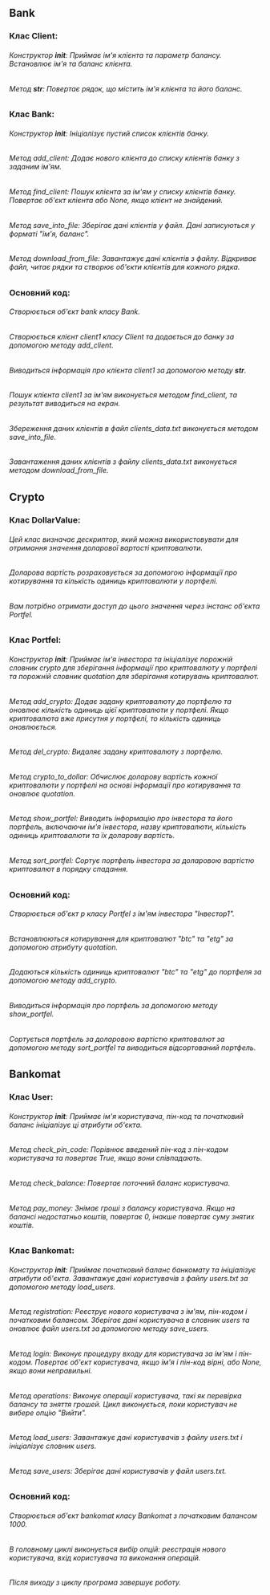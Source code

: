 <h2>Bank</h2>  
<h3>Клас Client:</h3>

###### Конструктор __init__: Приймає ім'я клієнта та параметр балансу. Встановлює ім'я та баланс клієнта.
###### Метод __str__: Повертає рядок, що містить ім'я клієнта та його баланс.

<h3>Клас Bank:</h3>

###### Конструктор __init__: Ініціалізує пустий список клієнтів банку.
###### Метод add_client: Додає нового клієнта до списку клієнтів банку з заданим ім'ям.
###### Метод find_client: Пошук клієнта за ім'ям у списку клієнтів банку. Повертає об'єкт клієнта або None, якщо клієнт не знайдений.
###### Метод save_into_file: Зберігає дані клієнтів у файл. Дані записуються у форматі "ім'я, баланс".
###### Метод download_from_file: Завантажує дані клієнтів з файлу. Відкриває файл, читає рядки та створює об'єкти клієнтів для кожного рядка.

<h3>Основний код:</h3>

###### Створюється об'єкт bank класу Bank.
###### Створюється клієнт client1 класу Client та додається до банку за допомогою методу add_client.
###### Виводиться інформація про клієнта client1 за допомогою методу __str__.
###### Пошук клієнта client1 за ім'ям виконується методом find_client, та результат виводиться на екран.
###### Збереження даних клієнтів в файл clients_data.txt виконується методом save_into_file.
###### Завантаження даних клієнтів з файлу clients_data.txt виконується методом download_from_file.

<h2>Crypto</h2>
<h3>Клас DollarValue:</h3>

###### Цей клас визначає дескриптор, який можна використовувати для отримання значення доларової вартості криптовалюти. 
###### Доларова вартість розраховується за допомогою інформації про котирування та кількість одиниць криптовалюти у портфелі. 
###### Вам потрібно отримати доступ до цього значення через інстанс об'єкта Portfel.

<h3>Клас Portfel:</h3>

###### Конструктор __init__: Приймає ім'я інвестора та ініціалізує порожній словник crypto для зберігання інформації про криптовалюту у портфелі та порожній словник quotation для зберігання котирувань криптовалют.
###### Метод add_crypto: Додає задану криптовалюту до портфелю та оновлює кількість одиниць цієї криптовалюти у портфелі. Якщо криптовалюта вже присутня у портфелі, то кількість одиниць оновлюється.
###### Метод del_crypto: Видаляє задану криптовалюту з портфелю.
###### Метод crypto_to_dollar: Обчислює доларову вартість кожної криптовалюти у портфелі на основі інформації про котирування та оновлює quotation.
###### Метод show_portfel: Виводить інформацію про інвестора та його портфель, включаючи ім'я інвестора, назву криптовалюти, кількість одиниць криптовалюти та їх доларову вартість.
###### Метод sort_portfel: Сортує портфель інвестора за доларовою вартістю криптовалют в порядку спадання.

<h3>Основний код:</h3>

###### Створюється об'єкт p класу Portfel з ім'ям інвестора "Інвестор1".
###### Встановлюються котирування для криптовалют "btc" та "etg" за допомогою атрибуту quotation.
###### Додаються кількість одиниць криптовалют "btc" та "etg" до портфеля за допомогою методу add_crypto.
###### Виводиться інформація про портфель за допомогою методу show_portfel.
###### Сортується портфель за доларовою вартістю криптовалют за допомогою методу sort_portfel та виводиться відсортований портфель.


<h2>Bankomat</h2>
<h3>Клас User:</h3>

###### Конструктор __init__: Приймає ім'я користувача, пін-код та початковий баланс ініціалізує ці атрибути об'єкта.
###### Метод check_pin_code: Порівнює введений пін-код з пін-кодом користувача та повертає True, якщо вони співпадають.
###### Метод check_balance: Повертає поточний баланс користувача.
###### Метод pay_money: Знімає гроші з балансу користувача. Якщо на балансі недостатньо коштів, повертає 0, інакше повертає суму знятих коштів.

<h3>Клас Bankomat:</h3>

###### Конструктор __init__: Приймає початковий баланс банкомату та ініціалізує атрибути об'єкта. Завантажує дані користувачів з файлу users.txt за допомогою методу load_users.
###### Метод registration: Реєструє нового користувача з ім'ям, пін-кодом і початковим балансом. Зберігає дані користувача в словник users та оновлює файл users.txt за допомогою методу save_users.
###### Метод login: Виконує процедуру входу для користувача за ім'ям і пін-кодом. Повертає об'єкт користувача, якщо ім'я і пін-код вірні, або None, якщо вони неправильні.
###### Метод operations: Виконує операції користувача, такі як перевірка балансу та зняття грошей. Цикл виконується, поки користувач не вибере опцію "Вийти".
###### Метод load_users: Завантажує дані користувачів з файлу users.txt і ініціалізує словник users.
###### Метод save_users: Зберігає дані користувачів у файл users.txt.

<h3>Основний код:</h3>

###### Створюється об'єкт bankomat класу Bankomat з початковим балансом 1000.
###### В головному циклі виконується вибір опцій: реєстрація нового користувача, вхід користувача та виконання операцій.
###### Після виходу з циклу програма завершує роботу.
